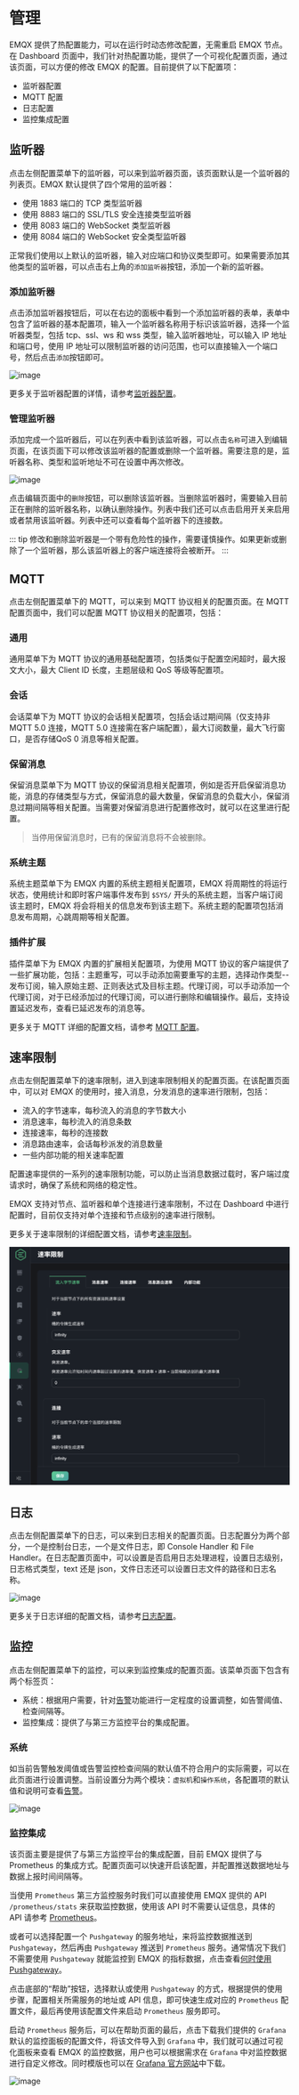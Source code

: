 # 管理

EMQX 提供了热配置能力，可以在运行时动态修改配置，无需重启 EMQX 节点。在 Dashboard 页面中，我们针对热配置功能，提供了一个可视化配置页面，通过该页面，可以方便的修改 EMQX 的配置。目前提供了以下配置项：

- 监听器配置
- MQTT 配置
- 日志配置
- 监控集成配置

## 监听器

点击左侧配置菜单下的监听器，可以来到监听器页面，该页面默认是一个监听器的列表页。EMQX 默认提供了四个常用的监听器：

- 使用 1883 端口的 TCP 类型监听器
- 使用 8883 端口的 SSL/TLS 安全连接类型监听器
- 使用 8083 端口的 WebSocket 类型监听器
- 使用 8084 端口的 WebSocket 安全类型监听器

正常我们使用以上默认的监听器，输入对应端口和协议类型即可。如果需要添加其他类型的监听器，可以点击右上角的`添加监听器`按钮，添加一个新的监听器。

### 添加监听器

点击添加监听器按钮后，可以在右边的面板中看到一个添加监听器的表单，表单中包含了监听器的基本配置项，输入一个监听器名称用于标识该监听器，选择一个监听器类型，包括 tcp、ssl、ws 和 wss 类型，输入监听器地址，可以输入 IP 地址和端口号，使用 IP 地址可以限制监听器的访问范围，也可以直接输入一个端口号，然后点击`添加`按钮即可。

![image](./assets/config-listener-add.png)

更多关于监听器配置的详情，请参考[监听器配置](../configuration/configuration-manual.md#brokerlisteners)。

### 管理监听器

添加完成一个监听器后，可以在列表中看到该监听器，可以点击`名称`可进入到编辑页面，在该页面下可以修改该监听器的配置或删除一个监听器。需要注意的是，监听器名称、类型和监听地址不可在设置中再次修改。

![image](./assets/config-listener-list.png)

点击编辑页面中的`删除`按钮，可以删除该监听器。当删除监听器时，需要输入目前正在删除的监听器名称，以确认删除操作。列表中我们还可以点击启用开关来启用或者禁用该监听器。列表中还可以查看每个监听器下的连接数。

::: tip
修改和删除监听器是一个带有危险性的操作，需要谨慎操作。如果更新或删除了一个监听器，那么该监听器上的客户端连接将会被断开。
:::

## MQTT

点击左侧配置菜单下的 MQTT，可以来到 MQTT 协议相关的配置页面。在 MQTT 配置页面中，我们可以配置 MQTT 协议相关的配置项，包括：

### 通用

通用菜单下为 MQTT 协议的通用基础配置项，包括类似于配置空闲超时，最大报文大小，最大 Client ID 长度，主题层级和 QoS 等级等配置项。

### 会话

会话菜单下为 MQTT 协议的会话相关配置项，包括会话过期间隔（仅支持非 MQTT 5.0 连接，MQTT 5.0 连接需在客户端配置），最大订阅数量，最大飞行窗口，是否存储QoS 0 消息等相关配置。

### 保留消息

保留消息菜单下为 MQTT 协议的保留消息相关配置项，例如是否开启保留消息功能，消息的存储类型与方式，保留消息的最大数量，保留消息的负载大小，保留消息过期间隔等相关配置。当需要对保留消息进行配置修改时，就可以在这里进行配置。

> 当停用保留消息时，已有的保留消息将不会被删除。

### 系统主题

系统主题菜单下为 EMQX 内置的系统主题相关配置项，EMQX 将周期性的将运行状态，使用统计和即时客户端事件发布到 `$SYS/` 开头的系统主题，当客户端订阅该主题时，EMQX 将会将相关的信息发布到该主题下。系统主题的配置项包括消息发布周期，心跳周期等相关配置。

### 插件扩展

插件菜单下为 EMQX 内置的扩展相关配置项，为使用 MQTT 协议的客户端提供了一些扩展功能，包括：主题重写，可以手动添加需要重写的主题，选择动作类型--发布订阅，输入原始主题、正则表达式及目标主题。代理订阅，可以手动添加一个代理订阅，对于已经添加过的代理订阅，可以进行删除和编辑操作。最后，支持设置延迟发布，查看已延迟发布的消息等。

更多关于 MQTT 详细的配置文档，请参考 [MQTT 配置](../configuration/configuration-manual.md#brokermqtt)。

## 速率限制

点击左侧配置菜单下的速率限制，进入到速率限制相关的配置页面。在该配置页面中，可以对 EMQX 的使用时，接入消息，分发消息的速率进行限制，包括：

- 流入的字节速率，每秒流入的消息的字节数大小
- 消息速率，每秒流入的消息条数
- 连接速率，每秒的连接数
- 消息路由速率，会话每秒派发的消息数量
- 一些内部功能的相关速率配置

配置速率提供的一系列的速率限制功能，可以防止当消息数据过载时，客户端过度请求时，确保了系统和网络的稳定性。

EMQX 支持对节点、监听器和单个连接进行速率限制，不过在 Dashboard 中进行配置时，目前仅支持对单个连接和节点级别的速率进行限制。

更多关于速率限制的详细配置文档，请参考[速率限制](../rate-limit/rate-limit.md)。

![image](./assets/config-limiter.png)

## 日志

点击左侧配置菜单下的日志，可以来到日志相关的配置页面。日志配置分为两个部分，一个是控制台日志，一个是文件日志，即 Console Handler 和 File Handler。在日志配置页面中，可以设置是否启用日志处理进程，设置日志级别，日志格式类型，text 还是 json，文件日志还可以设置日志文件的路径和日志名称。

![image](./assets/config-log.png)

更多关于日志详细的配置文档，请参考[日志配置](../configuration/configuration-manual.md#log)。

## 监控

点击左侧配置菜单下的监控，可以来到监控集成的配置页面。该菜单页面下包含有两个标签页：

- 系统：根据用户需要，针对[告警](./diagnose.md#告警)功能进行一定程度的设置调整，如告警阈值、检查间隔等。
- 监控集成：提供了与第三方监控平台的集成配置。

### 系统

如当前告警触发阈值或告警监控检查间隔的默认值不符合用户的实际需要，可以在此页面进行设置调整。当前设置分为两个模块：`虚拟机`和`操作系统`，各配置项的默认值和说明可查看[告警](../observability/alarms.md)。

![image](./assets/monitoring-system.png)

### 监控集成

该页面主要是提供了与第三方监控平台的集成配置，目前 EMQX 提供了与 Prometheus 的集成方式。配置页面可以快速开启该配置，并配置推送数据地址与数据上报时间间隔等。

<!--add a screenshot later-->

当使用 `Prometheus` 第三方监控服务时我们可以直接使用 EMQX 提供的 API `/prometheus/stats` 来获取监控数据，使用该 API 时不需要认证信息，具体的 API 请参考 [Prometheus](../observability/prometheus.md)。

或者可以选择配置一个 `Pushgateway` 的服务地址，来将监控数据推送到 `Pushgateway`，然后再由 `Pushgateway` 推送到 `Prometheus` 服务。通常情况下我们不需要使用 `Pushgateway` 就能监控到 EMQX 的指标数据，点击查看[何时使用 Pushgateway](https://prometheus.io/docs/practices/pushing/)。

点击底部的“帮助”按钮，选择默认或使用 `Pushgateway` 的方式，根据提供的使用步骤，配置相关所需服务的地址或 API 信息，即可快速生成对应的 `Prometheus` 配置文件，最后再使用该配置文件来启动 `Prometheus` 服务即可。

<!--add a screenshot later-->

启动 `Prometheus` 服务后，可以在帮助页面的最后，点击下载我们提供的 `Grafana` 默认的监控面板的配置文件，将该文件导入到 `Grafana` 中，我们就可以通过可视化面板来查看 EMQX 的监控数据，用户也可以根据需求在 `Grafana` 中对监控数据进行自定义修改。同时模版也可以在 [Grafana 官方网站](https://grafana.com/grafana/dashboards/17446-emqx/)中下载。

![image](./assets/emqx-grafana.jpg)

